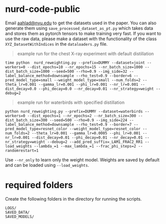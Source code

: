 # nurd-code-public

Email <aahlad@nyu.edu> to get the datasets used in the paper. You can also generate them using `save_processed_dataset_as_pt.py` which takes data and stores them as pytorch tensors to make training very fast. If you want to use the raw data, please make a dataset with the functionality of the class `XYZ_DatasetWithIndices` in the `dataloaders.py` file.

 > example run for the chest X-ray experiment with default distillation

 ```
 time python  nurd_reweighting.py --prefix=DUMMY --dataset=joint --workers=0 --dist_epochs=10 --nr_epochs=15 --nr_batch_size=1000 --dist_batch_size=1000 --seed=500 --rho=0.9 --img_side=32 --label_balance_method=downsample --rho_test=0.9 --border=6 --pred_model_type=small --weight_model_type=small --num_folds=2 --theta_lr=0.001 --gamma_lr=0.001 --phi_lr=0.001 --nr_lr=0.001 --dist_decay=0.0 --phi_decay=0.0 --nr_decay=0.01 --nr_strategy=weight --debug=2
 ```

 > example run for waterbirds with specified distillation

 ```
 python nurd_reweighting.py --prefix=DUMMY --dataset=waterbirds --workers=0 --dist_epochs=1 --nr_epochs=2 --nr_batch_size=300 --dist_batch_size=300 --seed=500 --rho=0.9 --img_side=224 --label_balance_method=downsample --rho_test=0.9 --border=7 --pred_model_type=resnet_color --weight_model_type=resnet_color --num_folds=2 --theta_lr=0.001 --gamma_lr=0.0005 --phi_lr=0.001 --nr_lr=0.001 --dist_decay=0.01 --phi_decay=0.01 --nr_decay=0.01 --nr_strategy=weight --debug=2 --add_pred_suffix=_LAM1_FRAC2_RR1 --load_weights --lambda_=1 --max_lambda_=1 --frac_phi_steps=2 --randomrestart=1
 ```


Use `--nr_only` to learn only the weight model. Weights are saved by default and can be loaded using `--load_weights`.


 # required folders

 Create the following folders in the directory for running the scripts. 

 ```
LOGS/
SAVED_DATA/
SAVED_MODELS/
```
